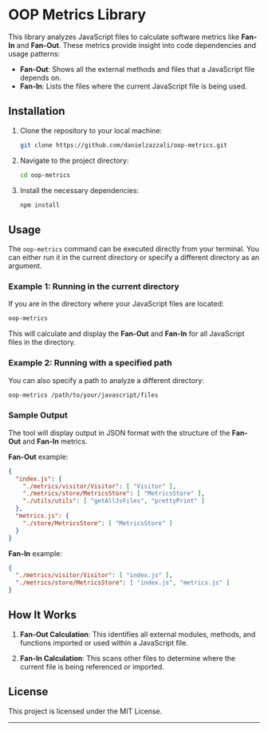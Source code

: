 # OOP Metrics Library

This library analyzes JavaScript files to calculate software metrics like **Fan-In** and **Fan-Out**. These metrics provide insight into code dependencies and usage patterns:

- **Fan-Out**: Shows all the external methods and files that a JavaScript file depends on.
- **Fan-In**: Lists the files where the current JavaScript file is being used.

## Installation

1. Clone the repository to your local machine:

   ```bash
   git clone https://github.com/danielzazzali/oop-metrics.git
   ```

2. Navigate to the project directory:

   ```bash
   cd oop-metrics
   ```

3. Install the necessary dependencies:

   ```bash
   npm install
   ```

## Usage

The `oop-metrics` command can be executed directly from your terminal. You can either run it in the current directory or specify a different directory as an argument.

### Example 1: Running in the current directory

If you are in the directory where your JavaScript files are located:

```bash
oop-metrics
```

This will calculate and display the **Fan-Out** and **Fan-In** for all JavaScript files in the directory.

### Example 2: Running with a specified path

You can also specify a path to analyze a different directory:

```bash
oop-metrics /path/to/your/javascript/files
```

### Sample Output

The tool will display output in JSON format with the structure of the **Fan-Out** and **Fan-In** metrics.

**Fan-Out** example:

```json
{
  "index.js": {
    "./metrics/visitor/Visitor": [ "Visitor" ],
    "./metrics/store/MetricsStore": [ "MetricsStore" ],
    "./utils/utils": [ "getAllJsFiles", "prettyPrint" ]
  },
  "metrics.js": {
    "./store/MetricsStore": [ "MetricsStore" ]
  }
}
```

**Fan-In** example:

```json
{
  "./metrics/visitor/Visitor": [ "index.js" ],
  "./metrics/store/MetricsStore": [ "index.js", "metrics.js" ]
}
```

## How It Works

1. **Fan-Out Calculation**: This identifies all external modules, methods, and functions imported or used within a JavaScript file.

2. **Fan-In Calculation**: This scans other files to determine where the current file is being referenced or imported.

## License

This project is licensed under the MIT License.

---